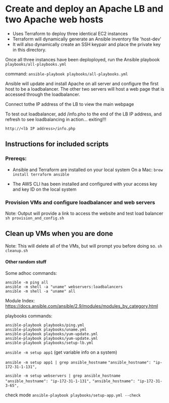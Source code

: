 # Create and deploy an Apache LB and two Apache web hosts

- Uses Terraform to deploy three identical EC2 instances
- Terraform will dynamically generate an Ansible inventory file 'host-dev'
- It will also dynamically create an SSH keypair and place the private key in this directory.

Once all three instances have been deploployed, run the Ansible playbook
`playbooks/all-playbooks.yml`

command: `ansible-playbook playbooks/all-playbooks.yml`

Ansible will update and install Apache on all server and configure the first host to be
a loadbalancer. The other two servers will host a web page that is accessed through the 
loadbalancer.

Connect tothe IP address of the LB to view the main webpage

To test out loadbalancer, add /info.pho to the end of the LB IP address, and refresh to see
loadbalancing in action... exiting!!!

`http://<lb IP address>/info.php`

## Instructions for included scripts
### Prereqs:

- Ansible and Terraform are installed on your local system
On a Mac:
`brew install terraform ansible`

- The AWS CLI has been installed and configured with your access key and key ID on the local system

### Provision VMs and configure loadbalancer and web servers
Note: Output will provide a link to access the website and test load balancer
`sh provision_and_config.sh`

## Clean up VMs when you are done
Note: This will delete all of the VMs, but will prompt you before doing so.
`sh cleanup.sh`

#### Other random stuff

Some adhoc commands:

```
ansible -m ping all
ansible -m shell -a "uname" webservers:loadbalancers
ansible -m shell -a "uname" all 

```

Module Index:
https://docs.ansible.com/ansible/2.9/modules/modules_by_category.html

playbooks commands:

```
ansible-playbook playbooks/ping.yml
ansible-playbook playbooks/uname.yml
ansible-playbook playbooks/yum-update.yml
ansible-playbook playbooks/yum-update.yml 
ansible-playbook playbooks/setup-lb.yml

```


`ansible -m setup app1`  (get variable info on a system)

`ansible -m setup app1 | grep ansible_hostname`
        `"ansible_hostname": "ip-172-31-1-131",`

`ansible -m setup webservers | grep ansible_hostname`
        `"ansible_hostname": "ip-172-31-1-131",`
        `"ansible_hostname": "ip-172-31-3-65",`



check mode
`ansible-playbook playbooks/setup-app.yml --check`
